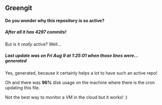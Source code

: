 ## Greengit

#### Do you wonder why this repository is so active?

##### After all it has 4297 commits!

But is it *really* active? Well...

##### Last update was on Fri Aug 9 at 1:25:01 when those lines were... generated

Yes, generated, because it certainly helps a lot to have such an active repo!

Oh and there was **96%** disk usage on the machine
where there is the cron updating this file.

Not the best way to monitor a VM in the cloud but it works! :)
